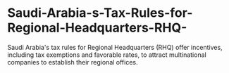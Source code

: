 # Saudi-Arabia-s-Tax-Rules-for-Regional-Headquarters-RHQ-
Saudi Arabia's tax rules for Regional Headquarters (RHQ) offer incentives, including tax exemptions and favorable rates, to attract multinational companies to establish their regional offices.
